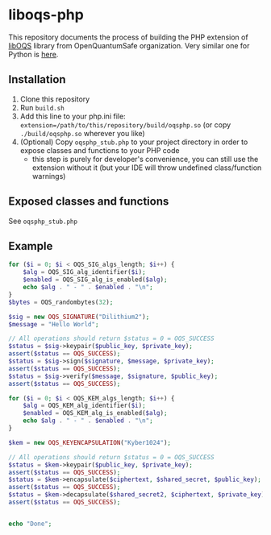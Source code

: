 # liboqs-php

This repository documents the process of building the PHP extension of [libOQS](https://github.com/open-quantum-safe/liboqs) library from OpenQuantumSafe organization. Very similar one for Python is [here](https://github.com/Muzosh/liboqs-python).

## Installation

1. Clone this repository
2. Run `build.sh`
3. Add this line to your php.ini file: `extension=/path/to/this/repository/build/oqsphp.so` (or copy `./build/oqsphp.so` wherever you like)
4. (Optional) Copy `oqsphp_stub.php` to your project directory in order to expose classes and functions to your PHP code
    - this step is purely for developer's convenience, you can still use the extension without it (but your IDE will throw undefined class/function warnings)

## Exposed classes and functions

See `oqsphp_stub.php`

## Example

```php
for ($i = 0; $i < OQS_SIG_algs_length; $i++) {
    $alg = OQS_SIG_alg_identifier($i);
    $enabled = OQS_SIG_alg_is_enabled($alg);
    echo $alg . " - " . $enabled . "\n";
}
$bytes = OQS_randombytes(32);

$sig = new OQS_SIGNATURE("Dilithium2");
$message = "Hello World";

// All operations should return $status = 0 = OQS_SUCCESS
$status = $sig->keypair($public_key, $private_key);
assert($status == OQS_SUCCESS);
$status = $sig->sign($signature, $message, $private_key);
assert($status == OQS_SUCCESS);
$status = $sig->verify($message, $signature, $public_key);
assert($status == OQS_SUCCESS);

for ($i = 0; $i < OQS_KEM_algs_length; $i++) {
    $alg = OQS_KEM_alg_identifier($i);
    $enabled = OQS_KEM_alg_is_enabled($alg);
    echo $alg . " - " . $enabled . "\n";
}

$kem = new OQS_KEYENCAPSULATION("Kyber1024");

// All operations should return $status = 0 = OQS_SUCCESS
$status = $kem->keypair($public_key, $private_key);
assert($status == OQS_SUCCESS);
$status = $kem->encapsulate($ciphertext, $shared_secret, $public_key);
assert($status == OQS_SUCCESS);
$status = $kem->decapsulate($shared_secret2, $ciphertext, $private_key);
assert($status == OQS_SUCCESS);


echo "Done";
```
